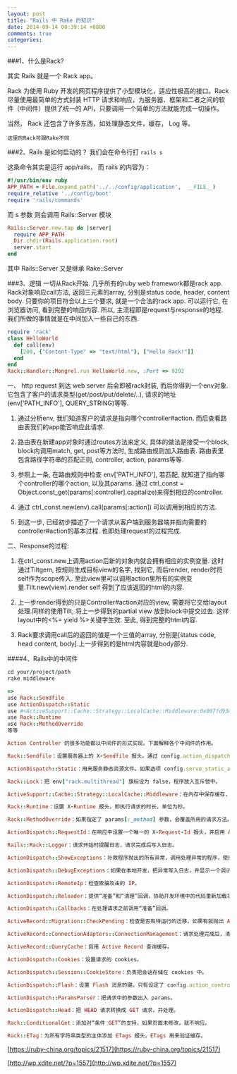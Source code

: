 ```yaml
---
layout: post
title: "Rails 中 Rake 的知识"
date: 2014-09-14 00:39:14 +0800
comments: true
categories: 
---
```


###1、什么是Rack?

其实 Rails 就是一个 Rack app。

 Rack 为使用 Ruby 开发的网页程序提供了小型模块化，适应性极高的接口。Rack 尽量使用最简单的方式封装 HTTP 请求和响应，为服务器、框架和二者之间的软件（中间件）提供了统一的 API，只要调用一个简单的方法就能完成一切操作。	
 
当然， Rack 还包含了许多东西，如处理静态文件，缓存， Log 等。 

`这里的Rack可跟Rake不同`

###2、Rails 是如何启动的？
我们会在命令行打 `rails s`

这条命令其实是运行 app/rails， 而 rails 的内容为：

```ruby
#!/usr/bin/env ruby
APP_PATH = File.expand_path('../../config/application',  __FILE__)
require_relative '../config/boot'
require 'rails/commands'
```

而 s 参数 则会调用 Rails::Server 模块
```ruby
Rails::Server.new.tap do |server|
  require APP_PATH
  Dir.chdir(Rails.application.root)
  server.start
end
```

其中 Rails::Server 又是继承 Rake::Server

###3、逻辑
一切从Rack开始. 几乎所有的ruby web framework都是rack app. Rack对象响应call方法, 返回三元素的array, 分别是status code, header, content body. 只要你的项目符合以上三个要求, 就是一个合法的rack app. 可以运行它, 在浏览器访问, 看到完整的响应内容. 所以, 主流程即是request与response的地程. 我们所做的事情就是在中间加入一些自己的东西.

```ruby
require 'rack'
class HelloWorld
  def call(env)
    [200, {"Content-Type" => "text/html"}, ["Hello Rack!"]]
  end
end
Rack::Handler::Mongrel.run HelloWorld.new, :Port => 9292
```
一、 http request 到达 web server 后会即被rack封装, 而后你得到一个env对象. 它包含了客户的请求类型(get/post/put/delete/..), 请求的地址(env['PATH_INFO'], QUERY_STRING)等等.

1. 通过分析env, 我们知道客户的请求是指向哪个controller#action. 而后查看路由表我们的app能否响应此请求.

2. 路由表在新建app对象时通过routes方法来定义, 具体的做法是接受一个block, block内调用match, get, post等方法时, 生成路由规则加入路由表. 路由表里包含路径字符串的匹配正则, controller, action, params等等.

3. 参照上一条, 在路由规则中检查 env['PATH\_INFO'], 若匹配, 就知道了指向哪个controller的哪个action, 以及其params. 通过 ctrl_const = Object.const_get(params[:controller].capitalize)来得到相应的controller.

4. 通过 ctrl_const.new(env).call(params[:action]) 可以调用到相应的方法.

5. 到这一步, 已经初步描述了一个请求从客户端到服务器端并指向需要的controller#action的基本过程. 也即处理request的过程完成.

二、Response的过程:

1. 在ctrl_const.new上调用action后新的对象内就会拥有相应的实例变量. 这时通过Tiltgem, 按规则生成目标view的名字, 找到它, 而后render, render时将self作为scope传入. 至此view里可以调用action里所有的实例变量.Tilt.new(view).render self 得到了应该返回的html的内容.

2. 上一步render得到的只是Controller#action对应的view, 需要将它交给layout处理.同样的使用Tilt, 将上一步得到的partial view 放到block中提交过去. 这样layout中的<%= yield %>关键字生效. 至此, 得到完整的html内容.

3. Rack要求调用call后的返回的值是一个三值的array, 分别是[status code, head content, body].上一步得到的是html内容就是body部分.


####4、Rails中的中间件
```ruby
cd your/project/path
rake middleware

=>
use Rack::Sendfile
use ActionDispatch::Static
use #<ActiveSupport::Cache::Strategy::LocalCache::Middleware:0x007fd93e3aee58>
use Rack::Runtime
use Rack::MethodOverride
等等

Action Controller 的很多功能都以中间件的形式实现。下面解释各个中间件的作用。

Rack::Sendfile：设置服务器上的 X-Sendfile 报头。通过 config.action_dispatch.x_sendfile_header 选项设置。

ActionDispatch::Static：用来服务静态资源文件。如果选项 config.serve_static_assets 为 false，则禁用这个中间件。

Rack::Lock：把 env["rack.multithread"] 旗标设为 false，程序放入互斥锁中。

ActiveSupport::Cache::Strategy::LocalCache::Middleware：在内存中保存缓存，非线程安全。

Rack::Runtime：设置 X-Runtime 报头，即执行请求的时长，单位为秒。

Rack::MethodOverride：如果指定了 params[:_method] 参数，会覆盖所用的请求方法。这个中间件实现了 PUT 和 DELETE 方法。

ActionDispatch::RequestId：在响应中设置一个唯一的 X-Request-Id 报头，并启用 ActionDispatch::Request#uuid 方法。

Rails::Rack::Logger：请求开始时提醒日志，请求完成后写入日志。

ActionDispatch::ShowExceptions：补救程序抛出的所有异常，调用处理异常的程序，使用特定的格式显示给用户。

ActionDispatch::DebugExceptions：如果在本地开发，把异常写入日志，并显示一个调试页面。

ActionDispatch::RemoteIp：检查欺骗攻击的 IP。

ActionDispatch::Reloader：提供“准备”和“清理”回调，协助开发环境中的代码重新加载功能。

ActionDispatch::Callbacks：在处理请求之前调用“准备”回调。

ActiveRecord::Migration::CheckPending：检查是否有待运行的迁移，如果有就抛出 ActiveRecord::PendingMigrationError 异常。

ActiveRecord::ConnectionAdapters::ConnectionManagement：请求处理完成后，清理活跃的连接，除非在发起请求的环境中把 rack.test 设为 true。

ActiveRecord::QueryCache：启用 Active Record 查询缓存。

ActionDispatch::Cookies：设置请求的 cookies。

ActionDispatch::Session::CookieStore：负责把会话存储在 cookies 中。

ActionDispatch::Flash：设置 Flash 消息的键。只有设定了 config.action_controller.session_store 选项时才可用。

ActionDispatch::ParamsParser：把请求中的参数出入 params。

ActionDispatch::Head：把 HEAD 请求转换成 GET 请求，并处理。

Rack::ConditionalGet：添加对“条件 GET”的支持，如果页面未修改，就不响应。

Rack::ETag：为所有字符串类型的主体添加 ETags 报头。ETags 用来验证缓存。
```


[https://ruby-china.org/topics/21517](https://ruby-china.org/topics/21517)

[http://wp.xdite.net/?p=1557](http://wp.xdite.net/?p=1557)
